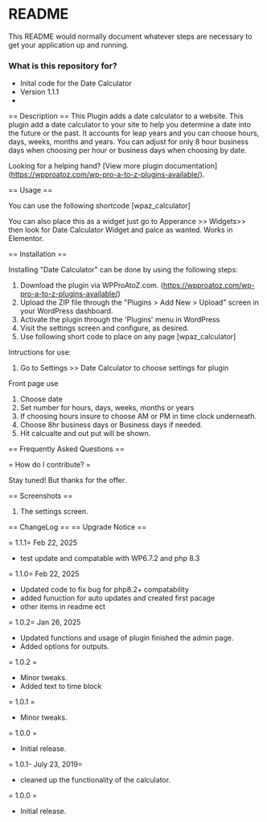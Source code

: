 # README #

This README would normally document whatever steps are necessary to get your application up and running.

### What is this repository for? ###

* Inital code for the Date Calculator
* Version 1.1.1
* 

== Description ==
This Plugin adds a date calculator to a website. This plugin add a date calculator to your site to help you determine a date into the future or the past. It accounts for leap years and you can choose hours, days, weeks, months and years. You can adjust for only 8 hour business days when choosing per hour or business days when choosing by date.

Looking for a helping hand? [View more plugin documentation] (https://wpproatoz.com/wp-pro-a-to-z-plugins-available/).

== Usage ==

You can use the following shortcode [wpaz_calculator]

You can also place this as a widget just go to Apperance >> Widgets>> then look for Date Calculator Widget and palce as wanted. Works in Elementor.

== Installation ==

Installing "Date Calculator" can be done by using the following steps:

1. Download the plugin via WPProAtoZ.com. (https://wpproatoz.com/wp-pro-a-to-z-plugins-available/)
2. Upload the ZIP file through the "Plugins > Add New > Upload" screen in your WordPress dashboard.
3. Activate the plugin through the 'Plugins' menu in WordPress
4. Visit the settings screen and configure, as desired.
5. Use following short code to place on any page [wpaz_calculator]

Intructions for use:
1. Go to Settings >> Date Calculator to choose settings for plugin

Front page use
1. Choose date
2. Set number for hours, days, weeks, months or years
3. If choosing hours insure to choose AM or PM in time clock underneath.
4. Choose 8hr business days or Business days if needed. 
5. Hit calcualte and out put will be shown. 


== Frequently Asked Questions ==

= How do I contribute? =

Stay tuned! But thanks for the offer.

== Screenshots ==

1. The settings screen.

== ChangeLog ==
== Upgrade Notice ==

= 1.1.1= Feb 22, 2025
* test update and compatable with WP6.7.2 and php 8.3

= 1.1.0= Feb 22, 2025
* Updated code to fix bug for php8.2+ compatability
* added funuction for auto updates and created first pacage
* other items in readme ect

= 1.0.2= Jan 26, 2025
* Updated functions and usage of plugin finished the admin page. 
* Added options for outputs.


= 1.0.2 =
* Minor tweaks.
* Added text to time block

= 1.0.1 =
* Minor tweaks.

= 1.0.0 =
* Initial release.

= 1.0.1- July 23, 2019=
* cleaned up the functionality of the calculator.

= 1.0.0 =
* Initial release. 